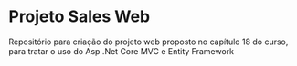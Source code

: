 # Projeto Sales Web

Repositório para criação do projeto web proposto no capítulo 18 do curso, para tratar o uso do Asp .Net  Core MVC e Entity Framework
